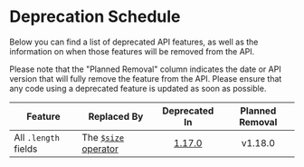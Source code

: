 # Deprecation Schedule
Below you can find a list of deprecated API features, as well as the information on when those features will be removed
from the API.

Please note that the "Planned Removal" column indicates the date or API version that will fully remove the feature from
the API. Please ensure that any code using a deprecated feature is updated as soon as possible.

Feature | Replaced By | Deprecated In | Planned Removal
------- | ----------- | :-----------: | :-------------:
All `.length` fields | The [`$size` operator](#related-object-arrays) | [1.17.0](https://github.com/LartTyler/MHWDB-Docs/releases/tag/1.17.0) | v1.18.0